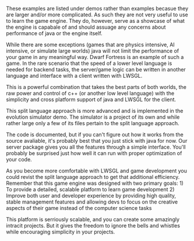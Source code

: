 These examples are listed under demos rather than examples becasue they are
larger and/or more complicated. As such they are not very useful to use to learn
the game engine. They do, however, serve as a showcase of what the engine is
capabale of and should assuage any concerns about performance of java or the
engine itself.

While there are some exceptions (games that are physics intensive, AI intensive,
or simulate large worlds) java will not limit the performance of your game in
any meaningful way. Dwarf Fortress is an example of such a game. In the rare 
scenario that the speed of a lower level language is needed for backend tasks,
the server/game logic can be written in another language and interface with a
client written with LWSGL.

This is a powerful combination that takes the best parts of both worlds, the raw
power and control of c++ (or another low level language) with the simplicity
and cross platform support of java and LWSGL for the client.

This split language approach is more advanced and is implemented in the evolution
simulator demo. The simulator is a project of its own and while rather large only
a few of its files pertain to the split language approach.

The code is documented, but if you can't figure out how it works from the source
avaliable, it's probably best that you just stick with java for now. Our server
package gives you all the features through a simple interface. You'll probably
be surprised just how well it can run with proper optimization of your code. 

As you become more comfortable with LWSGL and game development you could revist
the split language approach to get that additional efficiency. Remember that this
game engine was designed with two primary goals:
	1) To provide a detailed, scalable platform to learn game development
	2) Improve both user and developer experience by providing high quality,
	   stable management features and allowing devs to focus on the creative
	   aspects of their game instead of the computer science tasks

This platform is serriously scalable, and you can create some amazingly intracit
projects. But it gives the freedom to ignore the bells and whistles while encouraging
simplicity in your projects.

